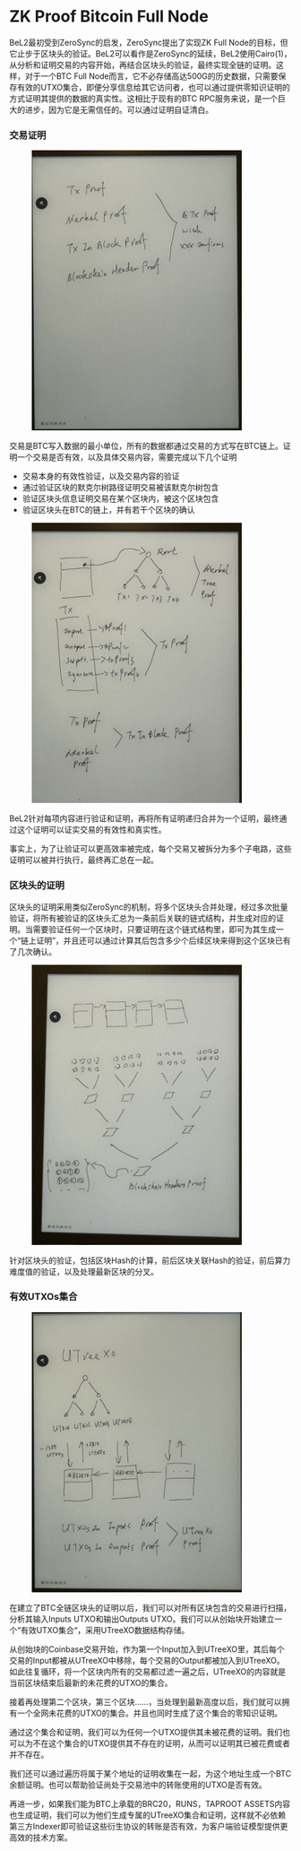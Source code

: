 # ZK Proof Bitcoin Full Node

BeL2最初受到ZeroSync的启发，ZeroSync提出了实现ZK Full Node的目标，但它止步于区块头的验证。BeL2可以看作是ZeroSync的延续，BeL2使用Cairo(1)，从分析和证明交易的内容开始，再结合区块头的验证，最终实现全链的证明。这样，对于一个BTC Full Node而言，它不必存储高达500G的历史数据，只需要保存有效的UTXO集合，即便分享信息给其它访问者，也可以通过提供零知识证明的方式证明其提供的数据的真实性。这相比于现有的BTC RPC服务来说，是一个巨大的进步，因为它是无需信任的。可以通过证明自证清白。





### 交易证明

<figure><img src="../.gitbook/assets/IMG_2115.jpeg" alt="" width="375"><figcaption></figcaption></figure>

交易是BTC写入数据的最小单位，所有的数据都通过交易的方式写在BTC链上。证明一个交易是否有效，以及具体交易内容，需要完成以下几个证明

* 交易本身的有效性验证，以及交易内容的验证
* 通过验证区块的默克尔树路径证明交易被该默克尔树包含
* 验证区块头信息证明交易在某个区块内，被这个区块包含
* 验证区块头在BTC的链上，并有若干个区块的确认



<figure><img src="../.gitbook/assets/IMG_2114.jpeg" alt="" width="375"><figcaption></figcaption></figure>

BeL2针对每项内容进行验证和证明，再将所有证明递归合并为一个证明，最终通过这个证明可以证实交易的有效性和真实性。

事实上，为了让验证可以更高效率被完成，每个交易又被拆分为多个子电路，这些证明可以被并行执行，最终再汇总在一起。



### 区块头的证明



区块头的证明采用类似ZeroSync的机制，将多个区块头合并处理，经过多次批量验证，将所有被验证的区块头汇总为一条前后关联的链式结构，并生成对应的证明。当需要验证任何一个区块时，只要证明在这个链式结构里，即可为其生成一个“链上证明”，并且还可以通过计算其后包含多少个后续区块来得到这个区块已有了几次确认。

<figure><img src="../.gitbook/assets/IMG_2113.jpeg" alt="" width="375"><figcaption></figcaption></figure>

针对区块头的验证，包括区块Hash的计算，前后区块关联Hash的验证，前后算力难度值的验证，以及处理最新区块的分叉。





### 有效UTXOs集合

<figure><img src="../.gitbook/assets/IMG_2116.jpeg" alt="" width="375"><figcaption></figcaption></figure>

在建立了BTC全链区块头的证明以后，我们可以对所有区块包含的交易进行扫描，分析其输入Inputs UTXO和输出Outputs UTXO。我们可以从创始块开始建立一个“有效UTXO集合“，采用UTreeXO数据结构存储。

从创始块的Coinbase交易开始，作为第一个Input加入到UTreeXO里，其后每个交易的Input都被从UTreeXO中移除，每个交易的Output都被加入到UTreeXO。如此往复循环，将一个区块内所有的交易都过滤一遍之后，UTreeXO的内容就是当前区块结束后最新的未花费的UTXO的集合。

接着再处理第二个区块，第三个区块……，当处理到最新高度以后，我们就可以拥有一个全网未花费的UTXO的集合。并且也同时生成了这个集合的零知识证明。

通过这个集合和证明，我们可以为任何一个UTXO提供其未被花费的证明。我们也可以为不在这个集合的UTXO提供其不存在的证明，从而可以证明其已被花费或者并不存在。

我们还可以通过遍历将属于某个地址的证明收集在一起，为这个地址生成一个BTC余额证明。也可以帮助验证尚处于交易池中的转账使用的UTXO是否有效。

再进一步，如果我们能为BTC上承载的BRC20，RUNS，TAPROOT ASSETS内容也生成证明，我们可以为他们生成专属的UTreeXO集合和证明，这样就不必依赖第三方Indexer即可验证这些衍生协议的转账是否有效，为客户端验证模型提供更高效的技术方案。



